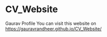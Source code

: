 # CV_Website
Gaurav Profile
You can visit this website on https://gauravrandheer.github.io/CV_Website/
